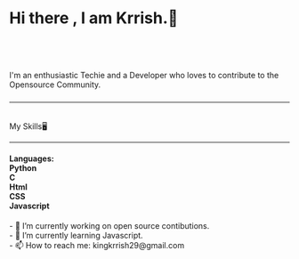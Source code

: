 <h1>Hi there , I am Krrish.🙌
  <h5><br></h5>
  <br>
  I'm an enthusiastic Techie and a Developer who loves to contribute to the Opensource Community.
  <h3><hr></h3><br>
  My Skills🖥️
  <hr>
  <h4>Languages:<br>
    Python <br>
    C <br>
    Html <br>
    CSS <br>
    Javascript <br>
  </h4>
</h1>
- 🔭 I’m currently working on open source contibutions. <br>
- 🌱 I’m currently learning Javascript.<br>
- 📫 How to reach me: kingkrrish29@gmail.com<br>
